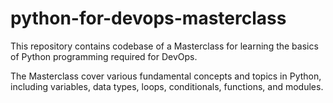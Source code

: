 # python-for-devops-masterclass

This repository contains codebase of a Masterclass for learning the basics of Python programming required for DevOps.

The Masterclass cover various fundamental concepts and topics in Python, including variables, data types, loops, conditionals, functions, and modules.
